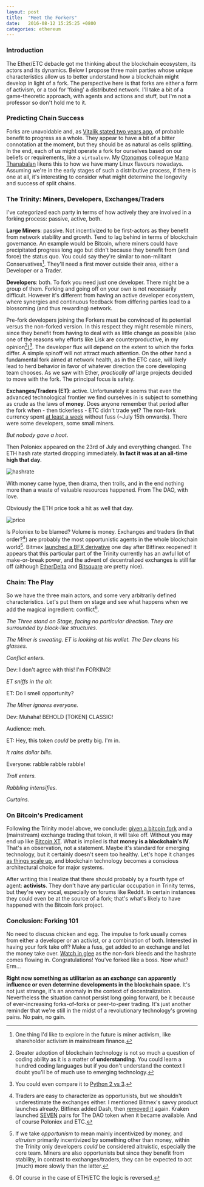 ```yaml
---
layout: post
title:  "Meet the Forkers"
date:   2016-08-12 15:25:25 +0800
categories: ethereum
---
```


### Introduction
The Ether/ETC debacle got me thinking about the blockchain ecosystem, its actors and its dynamics. Below I propose three main parties whose unique characteristics allow us to better understand how a blockchain might develop in light of a fork. The perspective here is that forks are either a form of activism, or a tool for 'fixing' a distributed network. I'll take a bit of a game-theoretic approach, with agents and actions and stuff, but I'm not a professor so don't hold me to it.

### Predicting Chain Success
Forks are unavoidable and, as [Vitalik stated two years ago][silos], of probable benefit to progress as a whole. They appear to have a bit of a bitter connotation at the moment, but they should be as natural as cells splitting. In the end, each of us might operate a fork for ourselves based on our beliefs or requirements, like a `virtualenv`. My [Otonomos][oto] colleague [Mano Thanabalan][mano] likens this to how we have many Linux flavours nowadays. Assuming we're in the early stages of such a distributive process, if there is one at all, it's interesting to consider what might determine the longevity and success of split chains.

### The Trinity: Miners, Developers, Exchanges/Traders

I've categorized each party in terms of how actively they are involved in a forking process: passive, active, both.

**Large Miners**: passive. Not incentivized to be first-actors as they benefit from network stability and growth. Tend to lag behind in terms of blockchain governance. An example would be Bitcoin, where miners could have precipitated progress long ago but didn't because they benefit from (and force) the status quo. You could say they're similar to non-militant Conservatives[^1]. They'll need a first mover outside their area, either a Developer or a Trader.

**Developers**: both. To fork you need just one developer. There might be a group of them. Forking and going off on your own is not necessarily difficult. However it's different from having an active developer ecosystem, where synergies and continuous feedback from differing parties lead to a blossoming (and thus rewarding) network.

Pre-fork developers joining the Forkers must be convinced of its potential versus the non-forked version. In this respect they might resemble miners, since they benefit from having to deal with as little change as possible (also one of the reasons why efforts like Lisk are counterproductive, in my opinion[^4])[^5]. The developer flux will depend on the extent to which the forks differ. A simple spinoff will not attract much attention. On the other hand a fundamental fork aimed at network health, as in the ETC case, will likely lead to herd behavior in favor of whatever direction the core developing team chooses. As we saw with Ether, *practically all* large projects decided to move with the fork. The principal focus is safety.

**Exchanges/Traders (ET)**: active. Unfortunately it seems that even the advanced technological frontier we find ourselves in is subject to something as crude as the laws of **money**. Does anyone remember that period after the fork when - then tickerless - ETC didn't trade yet? The non-fork currency spent [at least a week][week] without fuss (~July 15th onwards). There were some developers, some small miners.

*But nobody gave a hoot*.

Then Poloniex appeared on the 23rd of July and everything changed. The ETH hash rate started dropping immediately. **In fact it was at an all-time high that day**.

![hashrate](https://s4.postimg.org/7fxwijh31/image.jpg)

With money came hype, then drama, then trolls, and in the end nothing more than a waste of valuable resources happened. From The DAO, with love.

Obviously the ETH price took a hit as well that day.

![price](https://s4.postimg.org/czzu9dd71/image.jpg)

Is Poloniex to be blamed? Volume is money. Exchanges and traders (in that order?[^3]) are probably the most opportunistic agents in the whole blockchain world[^2]. Bitmex [launched a BFX derivative][bfx] one day after Bitfinex reopened! It appears that this particular part of the Trinity currently has an awful lot of make-or-break power, and the advent of decentralized exchanges is still far off (although [EtherDelta][etherdelta] and [Bitsquare][bitsquare] are pretty nice).

### Chain: The Play
So we have the three main actors, and some very arbitrarily defined characteristics. Let's put them on stage and see what happens when we add the magical ingredient: conflict[^6].

*The Three stand on Stage, facing no particular direction. They are surrounded by block-like structures.*

*The Miner is sweating. ET is looking at his wallet. The Dev cleans his glasses.*

*Conflict enters.*

Dev: I don't agree with this! I'm FORKING!

*ET sniffs in the air.*

ET: Do I smell opportunity?

*The Miner ignores everyone.*

Dev: Muhaha! BEHOLD [TOKEN] CLASSIC!

Audience: meh.

ET: Hey, this token *could* be pretty big. I'm in.

*It rains dollar bills.*

Everyone: rabble rabble rabble!

*Troll enters.*

*Rabbling intensifies.*

*Curtains.*

### On Bitcoin's Predicament
Following the Trinity model above, we conclude: [given a bitcoin fork][fork] and a (mainstream) exchange trading that token, it will take off. Without you may end up like [Bitcoin XT][xt]. What is implied is that **money is a blockchain's IV**. That's an observation, not a statement. Maybe it's standard for emerging technology, but it certainly doesn't seem too healthy. Let's hope it changes [as things scale up][wef], and blockchain technology becomes a conscious architectural choice for major systems.

After writing this I realize that there should probably by a fourth type of agent: **activists**. They don't have any particular occupation in Trinity terms, but they're very vocal, especially on forums like Reddit. In certain instances they could even be at the source of a fork; that's what's likely to have happened with the Bitcoin fork project.

### Conclusion: Forking 101
No need to discuss chicken and egg. The impulse to fork usually comes from either a developer or an activist, or a combination of both. Interested in having your fork take off? Make a fuss, get added to an exchange and let the money take over. [Watch in glee][barry] as the non-fork bleeds and the hashrate comes flowing in. Congratulations! You've forked like a boss. Now what? Erm...


**Right now something as utilitarian as an *exchange* can apparently influence or even determine developments in the blockchain space**. It's not just strange, it's an anomaly in the context of decentralization. Nevertheless the situation cannot persist long going forward, be it because of ever-increasing forks-of-forks or peer-to-peer trading. It's just another reminder that we're still in the midst of a revolutionary technology's growing pains. No pain, no gain.


[^1]: One thing I'd like to explore in the future is miner activism, like shareholder activism in mainstream finance.

[^2]: If we take *opportunism* to mean mainly incentivized by money, and *altruism* primarily incentivized by something other than money, within the Trinity only developers *could* be considered altruistic, especially the core team. Miners are also opportunists but since they benefit from stability, in contrast to exchanges/traders, they can be expected to act (much) more slowly than the latter.

[^3]: Traders are easy to characterize as opportunists, but we shouldn't underestimate the exchanges either. I mentioned Bitmex's savvy product launches already. Bitfinex added Dash, then [removed it][removed] again. Kraken launched [SEVEN][seven] pairs for The DAO token when it became available. And of course Poloniex and ETC.

[^4]: Greater adoption of blockchain technology is not so much a question of coding ability as it is a matter of **understanding**. You could learn a hundred coding languages but if you don't understand the context I doubt you'll be of much use to emerging technology.

[^5]: You could even compare it to [Python 2 vs 3][python].

[^6]: Of course in the case of ETH/ETC the logic is reversed.

[etherdelta]: https://etherdelta.github.io/
[bitsquare]: https://bitsquare.io/
[bfx]: https://blog.bitmex.com/announcing-the-launch-of-bfx-2-5x-leveraged-futures/
[oto]: http://otonomos.com/
[mano]: https://github.com/manoThanabalan
[silos]: https://blog.ethereum.org/2014/12/31/silos/
[seven]: http://blog.kraken.com/post/144971320167/kraken-to-support-dao-trading?is_related_post=1
[removed]: https://www.bitfinex.com/posts/49
[fork]: https://www.reddit.com/r/btcfork
[wef]: www3.weforum.org/docs/WEF_The_future_of_financial_infrastructure.pdf
[python]: https://news.ycombinator.com/item?id=7799524
[week]: https://github.com/ethereumclassic/README/commit/028d481b0c1b4fda3d446d9d00df7ca10bd17451
[xt]: http://www.coindesk.com/scalability-debate-bitcoin-xt-proposal-stalls/
[barry]: https://twitter.com/barrysilbert/status/762312144411058177
